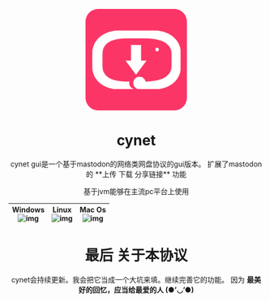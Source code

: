 <p align="center">
  <a href="http://ant.design">
    <img width="200" src="https://github.com/hiufebhe7/cynet_javafxgui/blob/master/image/256.png">
  </a>
</p>

<h1 align="center">cynet</h1>

<div align="center">
cynet gui是一个基于mastodon的网络类网盘协议的gui版本。
扩展了mastodon的 **上传 下载 分享链接** 功能  

基于jvm能够在主流pc平台上使用


| Windows<br>![img](https://img.shields.io/badge/build-success-green.svg?logo=windows) | Linux<br>![img](https://img.shields.io/badge/build-success-orange.svg?logo=linux)  | Mac Os<br>![img](https://img.shields.io/badge/build-success-orange.svg?logo=macos)  |
| --- | --- | --- | 

# 最后 关于本协议

cynet会持续更新。我会把它当成一个大坑来填。继续完善它的功能。
因为 **最美好的回忆，应当给最爱的人 (●’◡’●)**